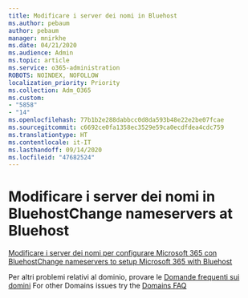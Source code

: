 ```yaml
---
title: Modificare i server dei nomi in Bluehost
ms.author: pebaum
author: pebaum
manager: mnirkhe
ms.date: 04/21/2020
ms.audience: Admin
ms.topic: article
ms.service: o365-administration
ROBOTS: NOINDEX, NOFOLLOW
localization_priority: Priority
ms.collection: Adm_O365
ms.custom:
- "5858"
- "14"
ms.openlocfilehash: 77b1b2e288dabbcc0d8da593b48e22e2be07fcae
ms.sourcegitcommit: c6692ce0fa1358ec3529e59ca0ecdfdea4cdc759
ms.translationtype: HT
ms.contentlocale: it-IT
ms.lasthandoff: 09/14/2020
ms.locfileid: "47682524"
---
```

# <a name="change-nameservers-at-bluehost"></a><span data-ttu-id="5ca28-102">Modificare i server dei nomi in Bluehost</span><span class="sxs-lookup"><span data-stu-id="5ca28-102">Change nameservers at Bluehost</span></span>

[<span data-ttu-id="5ca28-103">Modificare i server dei nomi per configurare Microsoft 365 con Bluehost</span><span class="sxs-lookup"><span data-stu-id="5ca28-103">Change nameservers to setup Microsoft 365 with Bluehost</span></span>](https://docs.microsoft.com/microsoft-365/admin/dns/change-nameservers-at-bluehost?view=o365-worldwide)

<span data-ttu-id="5ca28-104">Per altri problemi relativi al dominio, provare le [Domande frequenti sui domini](https://docs.microsoft.com/microsoft-365/admin/setup/domains-faq?view=o365-worldwide) </span><span class="sxs-lookup"><span data-stu-id="5ca28-104">For other Domains issues try the  [Domains FAQ](https://docs.microsoft.com/microsoft-365/admin/setup/domains-faq?view=o365-worldwide)</span></span>
